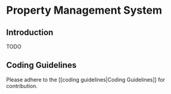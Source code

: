 # Property Management System

## Introduction

TODO

## Coding Guidelines

Please adhere to the [[coding guidelines|Coding Guidelines]] for contribution.
